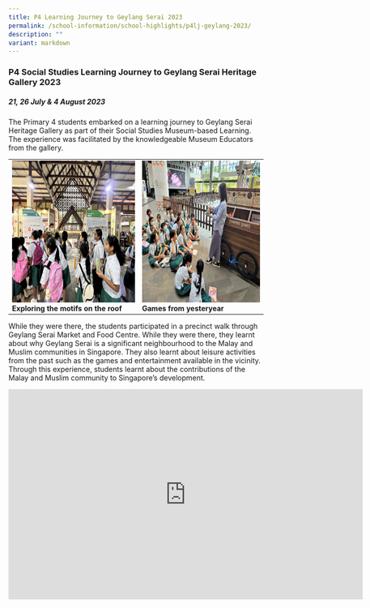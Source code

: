 ```yaml
---
title: P4 Learning Journey to Geylang Serai 2023
permalink: /school-information/school-highlights/p4lj-geylang-2023/
description: ""
variant: markdown
---
```

### P4 Social Studies Learning Journey to Geylang Serai Heritage Gallery 2023

##### 21, 26 July &amp; 4 August 2023

The Primary 4 students embarked on a learning journey to Geylang Serai Heritage Gallery as part of their Social Studies Museum-based Learning. The experience was facilitated by the knowledgeable Museum Educators from the gallery. 

<table>
<tbody><tr>
		<td><img alt="p4ljgeylang01" src="/images/P4%20LJ%20Geylang%20Serai%202023/exploring%20the%20motifs%20on%20the%20roof.JPG" style="width:450px;height:280px;"><b>Exploring the motifs on the roof</b></td>
		<td><img alt="p4ljgeylang02" src="/images/P4%20LJ%20Geylang%20Serai%202023/games%20from%20yesteryear.jpg" style="width:450px;height:280px;"><b>Games from yesteryear</b></td>
</tr></tbody></table>

While they were there, the students participated in a precinct walk through Geylang Serai Market and Food Centre. While they were there, they learnt about why Geylang Serai is a significant neighbourhood to the Malay and Muslim communities in Singapore. They also learnt about leisure activities from the past such as the games
and entertainment available in the vicinity. Through this experience, students learnt about the contributions of the Malay and Muslim community to Singapore’s development. 

<center><iframe allowfullscreen="" allow="accelerometer; autoplay; clipboard-write; encrypted-media; gyroscope; picture-in-picture; web-share" frameborder="0" title="YouTube video player" src="https://www.youtube.com/embed/xeuQm68JrR4?si=ovI9S1-6OtWmIt92" height="415" width="700"></iframe></center>